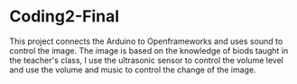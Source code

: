 # Coding2-Final
This project connects the Arduino to Openframeworks and uses sound to control the image. 
The image is based on the knowledge of biods taught in the teacher's class,
I use the ultrasonic sensor to control the volume level and use the volume and music to control the change of the image.
